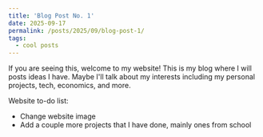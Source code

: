 ```yaml
---
title: 'Blog Post No. 1'
date: 2025-09-17
permalink: /posts/2025/09/blog-post-1/
tags:
  - cool posts
---
```


If you are seeing this, welcome to my website! This is my blog where I will posts ideas I have. Maybe I'll talk about my interests including my personal projects, tech, economics, and more.

Website to-do list:
- Change website image
- Add a couple more projects that I have done, mainly ones from school